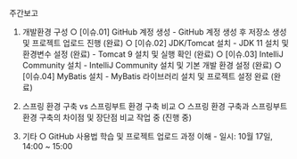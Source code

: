 주간보고
1. 개발환경 구성
○ [이슈.01] GitHub 계정 생성 - GitHub 계정 생성 후 저장소 생성 및 프로젝트 업로드 진행 (완료)
○ [이슈.02] JDK/Tomcat 설치 - JDK 11 설치 및 환경변수 설정 (완료) - Tomcat 9 설치 및 실행 확인 (완료)
○ [이슈.03] IntelliJ Community 설치 - IntelliJ Community 설치 및 기본 개발 환경 설정 (완료)
○ [이슈.04] MyBatis 설치 - MyBatis 라이브러리 설치 및 프로젝트 설정 완료 (완료)

2. 스프링 환경 구축 vs 스프링부트 환경 구축 비교
○ 스프링 환경 구축과 스프링부트 환경 구축의 차이점 및 장단점 비교 작업 중 (진행 중)

3. 기타
○ GitHub 사용법 학습 및 프로젝트 업로드 과정 이해 - 일시: 10월 17일, 14:00 ~ 15:00